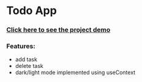 # Todo App

### [Click here to see the project demo](https://webfaisalbd.github.io/todo-app-ai/)

### Features:
- add task
- delete task
- dark/light mode implemented using useContext


